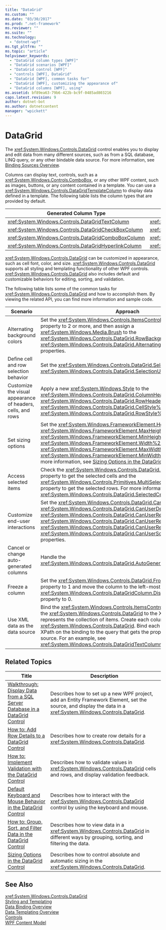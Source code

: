 ```yaml
---
title: "DataGrid"
ms.custom: ""
ms.date: "03/30/2017"
ms.prod: ".net-framework"
ms.reviewer: ""
ms.suite: ""
ms.technology: 
  - "dotnet-wpf"
ms.tgt_pltfrm: ""
ms.topic: "article"
helpviewer_keywords: 
  - "DataGrid column types [WPF]"
  - "DataGrid scenarios [WPF]"
  - "DataGrid control [WPF]"
  - "controls [WPF], DataGrid"
  - "DataGrid [WPF], common tasks for"
  - "DataGrid [WPF], customizing the appearance of"
  - "DataGrid columns [WPF], using"
ms.assetid: bf89ea63-79b6-422b-bc9f-0485ad803216
caps.latest.revision: 9
author: dotnet-bot
ms.author: dotnetcontent
manager: "wpickett"
---
```

# DataGrid
The <xref:System.Windows.Controls.DataGrid> control enables you to display and edit data from many different sources, such as from a SQL database, LINQ query, or any other bindable data source. For more information, see [Binding Sources Overview](../../../../docs/framework/wpf/data/binding-sources-overview.md).  
  
 Columns can display text, controls, such as a <xref:System.Windows.Controls.ComboBox>, or any other WPF content, such as images, buttons, or any content contained in a template. You can use a <xref:System.Windows.Controls.DataGridTemplateColumn> to display data defined in a template. The following table lists the column types that are provided by default.  
  
|Generated Column Type|Data Type|  
|---------------------------|---------------|  
|<xref:System.Windows.Controls.DataGridTextColumn>|<xref:System.String>|  
|<xref:System.Windows.Controls.DataGridCheckBoxColumn>|<xref:System.Boolean>|  
|<xref:System.Windows.Controls.DataGridComboBoxColumn>|<xref:System.Enum>|  
|<xref:System.Windows.Controls.DataGridHyperlinkColumn>|<xref:System.Uri>|  
  
 <xref:System.Windows.Controls.DataGrid> can be customized in appearance, such as cell font, color, and size. <xref:System.Windows.Controls.DataGrid> supports all styling and templating functionality of other WPF controls. <xref:System.Windows.Controls.DataGrid> also includes default and customizable behaviors for editing, sorting, and validation.  
  
 The following table lists some of the common tasks for <xref:System.Windows.Controls.DataGrid> and how to accomplish them. By viewing the related API, you can find more information and sample code.  
  
|Scenario|Approach|  
|--------------|--------------|  
|Alternating background colors|Set the <xref:System.Windows.Controls.ItemsControl.AlternationIndex%2A> property to 2 or more, and then assign a <xref:System.Windows.Media.Brush> to the <xref:System.Windows.Controls.DataGrid.RowBackground%2A> and <xref:System.Windows.Controls.DataGrid.AlternatingRowBackground%2A> properties.|  
|Define cell and row selection behavior|Set the <xref:System.Windows.Controls.DataGrid.SelectionMode%2A> and <xref:System.Windows.Controls.DataGrid.SelectionUnit%2A> properties.|  
|Customize the visual appearance of headers, cells, and rows|Apply a new <xref:System.Windows.Style> to the <xref:System.Windows.Controls.DataGrid.ColumnHeaderStyle%2A>, <xref:System.Windows.Controls.DataGrid.RowHeaderStyle%2A>, <xref:System.Windows.Controls.DataGrid.CellStyle%2A>, or <xref:System.Windows.Controls.DataGrid.RowStyle%2A> properties.|  
|Set sizing options|Set the <xref:System.Windows.FrameworkElement.Height%2A>, <xref:System.Windows.FrameworkElement.MaxHeight%2A>, <xref:System.Windows.FrameworkElement.MinHeight%2A>, <xref:System.Windows.FrameworkElement.Width%2A>, <xref:System.Windows.FrameworkElement.MaxWidth%2A>, or <xref:System.Windows.FrameworkElement.MinWidth%2A> properties. For more information, see [Sizing Options in the DataGrid Control](../../../../docs/framework/wpf/controls/sizing-options-in-the-datagrid-control.md).|  
|Access selected items|Check the <xref:System.Windows.Controls.DataGrid.SelectedCells%2A> property to get the selected cells and the <xref:System.Windows.Controls.Primitives.MultiSelector.SelectedItems%2A> property to get the selected rows. For more information, see <xref:System.Windows.Controls.DataGrid.SelectedCells%2A>.|  
|Customize end-user interactions|Set the <xref:System.Windows.Controls.DataGrid.CanUserAddRows%2A>, <xref:System.Windows.Controls.DataGrid.CanUserDeleteRows%2A>, <xref:System.Windows.Controls.DataGrid.CanUserReorderColumns%2A>, <xref:System.Windows.Controls.DataGrid.CanUserResizeColumns%2A>, <xref:System.Windows.Controls.DataGrid.CanUserResizeRows%2A>, and <xref:System.Windows.Controls.DataGrid.CanUserSortColumns%2A> properties.|  
|Cancel or change auto-generated columns|Handle the <xref:System.Windows.Controls.DataGrid.AutoGeneratingColumn> event.|  
|Freeze a column|Set the <xref:System.Windows.Controls.DataGrid.FrozenColumnCount%2A> property to 1 and move the column to the left-most position by setting the <xref:System.Windows.Controls.DataGridColumn.DisplayIndex%2A> property to 0.|  
|Use XML data as the data source|Bind the <xref:System.Windows.Controls.ItemsControl.ItemsSource%2A> on the <xref:System.Windows.Controls.DataGrid> to the XPath query that represents the collection of items. Create each column in the <xref:System.Windows.Controls.DataGrid>. Bind each column by setting the XPath on the binding to the query that gets the property on the item source. For an example, see <xref:System.Windows.Controls.DataGridTextColumn>.|  
  
## Related Topics  
  
|Title|Description|  
|-----------|-----------------|  
|[Walkthrough: Display Data from a SQL Server Database in a DataGrid Control](../../../../docs/framework/wpf/controls/walkthrough-display-data-from-a-sql-server-database-in-a-datagrid-control.md)|Describes how to set up a new WPF project, add an Entity Framework Element, set the source, and display the data in a <xref:System.Windows.Controls.DataGrid>.|  
|[How to: Add Row Details to a DataGrid Control](../../../../docs/framework/wpf/controls/how-to-add-row-details-to-a-datagrid-control.md)|Describes how to create row details for a <xref:System.Windows.Controls.DataGrid>.|  
|[How to: Implement Validation with the DataGrid Control](../../../../docs/framework/wpf/controls/how-to-implement-validation-with-the-datagrid-control.md)|Describes how to validate values in <xref:System.Windows.Controls.DataGrid> cells and rows, and display validation feedback.|  
|[Default Keyboard and Mouse Behavior in the DataGrid Control](../../../../docs/framework/wpf/controls/default-keyboard-and-mouse-behavior-in-the-datagrid-control.md)|Describes how to interact with the <xref:System.Windows.Controls.DataGrid> control by using the keyboard and mouse.|  
|[How to: Group, Sort, and Filter Data in the DataGrid Control](../../../../docs/framework/wpf/controls/how-to-group-sort-and-filter-data-in-the-datagrid-control.md)|Describes how to view data in a <xref:System.Windows.Controls.DataGrid> in different ways by grouping, sorting, and filtering the data.|  
|[Sizing Options in the DataGrid Control](../../../../docs/framework/wpf/controls/sizing-options-in-the-datagrid-control.md)|Describes how to control absolute and automatic sizing in the <xref:System.Windows.Controls.DataGrid>.|  
  
## See Also  
 <xref:System.Windows.Controls.DataGrid>   
 [Styling and Templating](../../../../docs/framework/wpf/controls/styling-and-templating.md)   
 [Data Binding Overview](../../../../docs/framework/wpf/data/data-binding-overview.md)   
 [Data Templating Overview](../../../../docs/framework/wpf/data/data-templating-overview.md)   
 [Controls](../../../../docs/framework/wpf/controls/index.md)   
 [WPF Content Model](../../../../docs/framework/wpf/controls/wpf-content-model.md)
